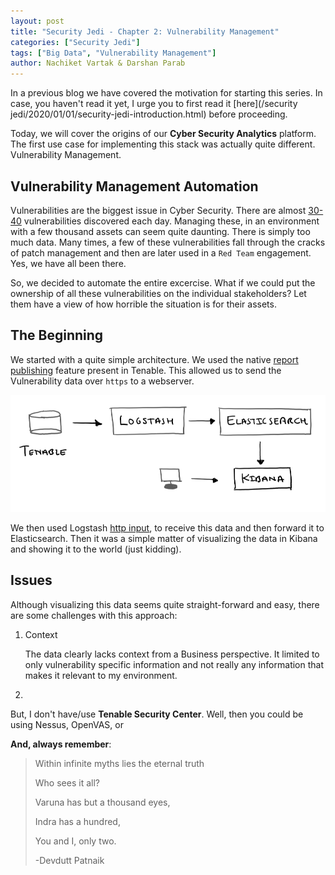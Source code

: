 ```yaml
---
layout: post
title: "Security Jedi - Chapter 2: Vulnerability Management"
categories: ["Security Jedi"]
tags: ["Big Data", "Vulnerability Management"]
author: Nachiket Vartak & Darshan Parab
---
```


In a previous blog we have covered the motivation for starting this series. In case, you haven't read it yet, I urge you to first read it [here](/security jedi/2020/01/01/security-jedi-introduction.html) before proceeding.

Today, we will cover the origins of our **Cyber Security Analytics** platform. The first use case for implementing this stack was actually quite different. Vulnerability Management.

## Vulnerability Management Automation

Vulnerabilities are the biggest issue in Cyber Security. There are almost [30-40](https://www.cvedetails.com/browse-by-date.php) vulnerabilities discovered each day. Managing these, in an environment with a few thousand assets can seem quite daunting. There is simply too much data. Many times, a few of these vulnerabilities fall through the cracks of patch management and then are later used in a `Red Team` engagement. Yes, we have all been there.

So, we decided to automate the entire excercise. What if we could put the ownership of all these vulnerabilities on the individual stakeholders? Let them have a view of how horrible the situation is for their assets.

## The Beginning

We started with a quite simple architecture. We used the native [report publishing](https://docs.tenable.com/sccv/Content/PublishingSitesSettings.htm) feature present in Tenable. This allowed us to send the Vulnerability data over `https` to a webserver.

![VM Architecture](/assets/images/architecture.png)

We then used Logstash [http input](https://www.elastic.co/guide/en/logstash/current/plugins-inputs-http.html), to receive this data and then forward it to Elasticsearch. Then it was a simple matter of visualizing the data in Kibana and showing it to the world (just kidding).

## Issues

Although visualizing this data seems quite straight-forward and easy, there are some challenges with this approach:

1. Context

    The data clearly lacks context from a Business perspective. It limited to only vulnerability specific information and not really any information that makes it relevant to my environment.

2. 

But, I don't have/use **Tenable Security Center**. Well, then you could be using Nessus, OpenVAS, or 

**And, always remember**:

> Within infinite myths lies the eternal truth
>
> Who sees it all?
>
> Varuna has but a thousand eyes,
>
> Indra has a hundred,
>
> You and I, only two.
>
> -Devdutt Patnaik
